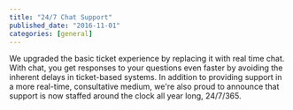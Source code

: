 ```yaml
---
title: "24/7 Chat Support"
published_date: "2016-11-01"
categories: [general]
---
```

We upgraded the basic ticket experience by replacing it with real time chat. With chat, you get responses to your questions even faster by avoiding the inherent delays in ticket-based systems. In addition to providing support in a more real-time, consultative medium, we're also proud to announce that support is now staffed around the clock all year long, 24/7/365.
